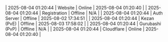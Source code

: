 | 2025-08-04 01:20:44 | Website | Online | 2025-08-04 01:20:40 |
| 2025-08-04 01:20:44 | Registration | Offline | N/A |
| 2025-08-04 01:20:44 | Auth Server | Offline | 2025-08-02 17:34:51 |
| 2025-08-04 01:20:44 | Kezan (PvE) | Offline | 2025-08-03 17:58:02 |
| 2025-08-04 01:20:44 | Gurubashi (PvP) | Offline | N/A |
| 2025-08-04 01:20:44 | Cloudflare | Online | 2025-08-04 01:20:40 |
